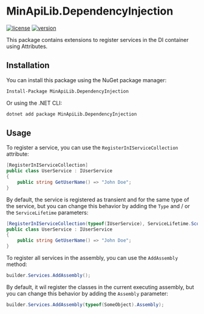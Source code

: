 # MinApiLib.DependencyInjection

[![license](https://img.shields.io/badge/License-MIT-purple.svg)](../../LICENSE)
[![version](https://img.shields.io/nuget/vpre/MinApiLib.DependencyInjection)](https://www.nuget.org/packages/MinApiLib.DependencyInjection)

This package contains extensions to register services in the DI container using Attributes.

## Installation

You can install this package using the NuGet package manager:

```bash
Install-Package MinApiLib.DependencyInjection
```

Or using the .NET CLI:

```bash
dotnet add package MinApiLib.DependencyInjection
```

## Usage

To register a service, you can use the `RegisterInIServiceCollection` attribute:

```csharp
[RegisterInIServiceCollection]
public class UserService : IUserService
{
    public string GetUserName() => "John Doe";
}
```

By default, the service is registered as transient and for the same type of the service, but you can change this behavior by adding the `Type` and / or the `ServiceLifetime` parameters:

```csharp
[RegisterInIServiceCollection(typeof(IUserService), ServiceLifetime.Scoped)] )]
public class UserService : IUserService
{
    public string GetUserName() => "John Doe";
}
```

To register all services in the assembly, you can use the `AddAssembly` method:

```csharp
builder.Services.AddAssembly();
```

By default, it wil register the classes in the current executing assembly, but you can change this behavior by adding the `Assembly` parameter:

```csharp
builder.Services.AddAssembly(typeof(SomeObject).Assembly);
```
